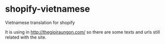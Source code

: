 # shopify-vietnamese
Vietnamese translation for shopify

It is using in http://thegioiraungon.com/ so there are some texts and urls still related with the site.
